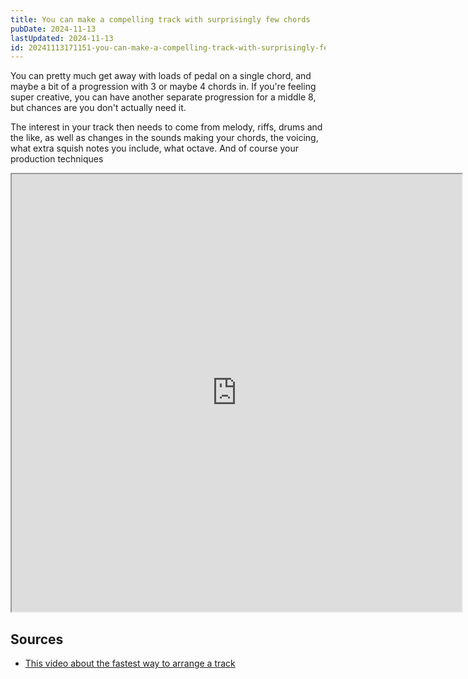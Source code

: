 ```yaml
---
title: You can make a compelling track with surprisingly few chords
pubDate: 2024-11-13
lastUpdated: 2024-11-13
id: 20241113171151-you-can-make-a-compelling-track-with-surprisingly-few-chords
---
```


You can pretty much get away with loads of pedal on a single chord, and maybe a bit of a progression with 3 or maybe 4 chords in. If you're feeling super creative, you can have another separate progression for a middle 8, but chances are you don't actually need it.

The interest in your track then needs to come from melody, riffs, drums and the like, as well as changes in the sounds making your chords, the voicing, what extra squish notes you include, what octave. And of course your production techniques

<iframe class="not-content" style="height:700px" src="https://strudel.cc/?z48NCbfPM4LG" width="720" height="700"></iframe>

## Sources

- [This video about the fastest way to arrange a track](https://www.youtube.com/watch?v=3gnSs21XXwI)
<lite-youtube videoid="3gnSs21XXwI"></lite-youtube>
